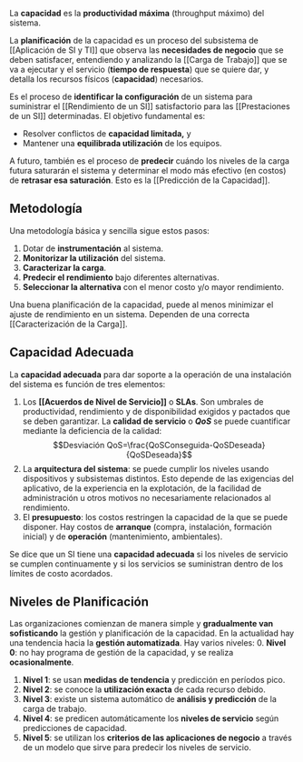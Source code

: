 La **capacidad** es la **productividad máxima** (throughput máximo) del sistema.

La **planificación** de la capacidad es un proceso del subsistema de [[Aplicación de SI y TI]] que observa las **necesidades de negocio** que se deben satisfacer, entendiendo y analizando la [[Carga de Trabajo]] que se va a ejecutar y el servicio (**tiempo de respuesta**) que se quiere dar, y detalla los recursos físicos (**capacidad**) necesarios.

Es el proceso de **identificar la** **configuración** de un sistema para suministrar el [[Rendimiento de un SI]] satisfactorio para las [[Prestaciones de un SI]] determinadas. El objetivo fundamental es:

- Resolver conflictos de **capacidad limitada,** y
- Mantener una **equilibrada utilización** de los equipos.

A futuro, también es el proceso de **predecir** cuándo los niveles de la carga futura saturarán el sistema y determinar el modo más efectivo (en costos) de **retrasar esa saturación**. Esto es la [[Predicción de la Capacidad]].

## Metodología

Una metodología básica y sencilla sigue estos pasos:

1. Dotar de **instrumentación** al sistema.
2. **Monitorizar la utilización** del sistema.
3. **Caracterizar la carga**.
4. **Predecir el rendimiento** bajo diferentes alternativas.
5. **Seleccionar la alternativa** con el menor costo y/o mayor rendimiento.

Una buena planificación de la capacidad, puede al menos minimizar el ajuste de rendimiento en un sistema. Dependen de una correcta [[Caracterización de la Carga]].

## Capacidad Adecuada

La **capacidad adecuada** para dar soporte a la operación de una instalación del sistema es función de tres elementos:

1. Los **[[Acuerdos de Nivel de Servicio]]** o **SLAs**. Son umbrales de productividad, rendimiento y de disponibilidad exigidos y pactados que se deben garantizar. La **calidad de servicio** o **_QoS_** se puede cuantificar mediante la deficiencia de la calidad: $$Desviación QoS=\frac{QoSConseguida-QoSDeseada}{QoSDeseada}$$
2. La **arquitectura del sistema**: se puede cumplir los niveles usando dispositivos y subsistemas distintos. Esto depende de las exigencias del aplicativo, de la experiencia en la explotación, de la facilidad de administración u otros motivos no necesariamente relacionados al rendimiento.
3. El **presupuesto**: los costos restringen la capacidad de la que se puede disponer. Hay costos de **arranque** (compra, instalación, formación inicial) y de **operación** (mantenimiento, ambientales).

Se dice que un SI tiene una **capacidad adecuada** si los niveles de servicio se cumplen continuamente y si los servicios se suministran dentro de los límites de costo acordados.

## Niveles de Planificación

Las organizaciones comienzan de manera simple y **gradualmente van sofisticando** la gestión y planificación de la capacidad. En la actualidad hay una tendencia hacia la **gestión automatizada**. Hay varios niveles: 0. **Nivel 0**: no hay programa de gestión de la capacidad, y se realiza **ocasionalmente**.

1. **Nivel 1**: se usan **medidas de tendencia** y predicción en períodos pico.
2. **Nivel 2**: se conoce la **utilización exacta** de cada recurso debido.
3. **Nivel 3**: existe un sistema automático de **análisis y predicción** de la carga de trabajo.
4. **Nivel 4**: se predicen automáticamente los **niveles de servicio** según predicciones de capacidad.
5. **Nivel 5**: se utilizan los **criterios de las aplicaciones de negocio** a través de un modelo que sirve para predecir los niveles de servicio.
